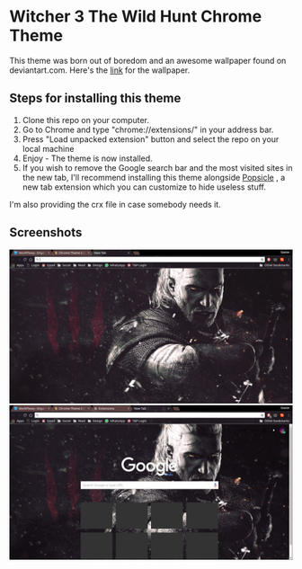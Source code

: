 # Witcher 3 The Wild Hunt Chrome Theme
This theme was born out of boredom and an awesome wallpaper found on deviantart.com. Here's the [link](http://fav.me/d7wgxb8) for the wallpaper.

## Steps for installing this theme 
1. Clone this repo on your computer.
2. Go to Chrome and type "chrome://extensions/" in your address bar.
3. Press "Load unpacked extension" button and select the repo on your local machine
4. Enjoy - The theme is now installed.
5. If you wish to remove the Google search bar and the most visited sites in the new tab, I'll recommend installing this theme alongside [Popsicle](https://chrome.google.com/webstore/detail/popsicle/loigpbgkmjjhjodnhlpmbjmojchpdjih) 
, a new tab extension which you can customize to hide useless stuff.


I'm also providing the crx file in case somebody needs it.

## Screenshots
![](screen1.png)
![](screen2.png)


